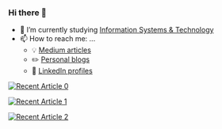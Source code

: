 ### Hi there 👋

- 🔭 I’m currently studying [Information Systems & Technology](https://www.itb.ac.id/program-studi-sarjana-sistem-dan-teknologi-informasi#0)
- 📫 How to reach me: ...
  - :bulb: [Medium articles](https://medium.com/@yahyaqr)
  - :pencil2: [Personal blogs](https://yahyaqr.github.com/)
  - :office: [LinkedIn profiles](https://www.linkedin.com/in/yahya-aqrom/)

<a target="_blank" href="https://github-readme-medium-recent-article.vercel.app/medium/@yahyaqr/0"><img src="https://github-readme-medium-recent-article.vercel.app/medium/@yahyaqr/0" alt="Recent Article 0">
  
<a target="_blank" href="https://github-readme-medium-recent-article.vercel.app/medium/@yahyaqr/1"><img src="https://github-readme-medium-recent-article.vercel.app/medium/@yahyaqr/1" alt="Recent Article 1">

<a target="_blank" href="https://github-readme-medium-recent-article.vercel.app/medium/@yahyaqr/2"><img src="https://github-readme-medium-recent-article.vercel.app/medium/@yahyaqr/2" alt="Recent Article 2">
